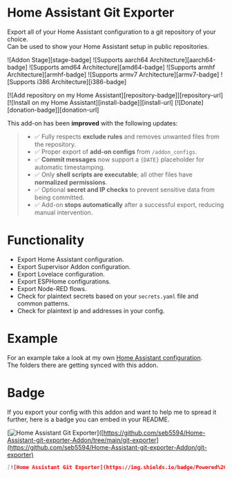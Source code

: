 # Home Assistant Git Exporter

Export all of your Home Assistant configuration to a git repository of your choice.  
Can be used to show your Home Assistant setup in public repositories.

![Addon Stage][stage-badge]
![Supports aarch64 Architecture][aarch64-badge]
![Supports amd64 Architecture][amd64-badge]
![Supports armhf Architecture][armhf-badge]
![Supports armv7 Architecture][armv7-badge]
![Supports i386 Architecture][i386-badge]

[![Add repository on my Home Assistant][repository-badge]][repository-url]
[![Install on my Home Assistant][install-badge]][install-url]
[![Donate][donation-badge]][donation-url]

This add-on has been **improved** with the following updates:

> - ✅ Fully respects **exclude rules** and removes unwanted files from the repository.  
> - ✅ Proper export of **add-on configs** from `/addon_configs`.  
> - ✅ **Commit messages** now support a `{DATE}` placeholder for automatic timestamping.  
> - ✅ Only **shell scripts are executable**; all other files have **normalized permissions**.  
> - ✅ Optional **secret and IP checks** to prevent sensitive data from being committed.  
> - ✅ Add-on **stops automatically** after a successful export, reducing manual intervention.


# Functionality

* Export Home Assistant configuration.
* Export Supervisor Addon configuration.
* Export Lovelace configuration.
* Export ESPHome configurations.
* Export Node-RED flows.
* Check for plaintext secrets based on your `secrets.yaml` file and common patterns.
* Check for plaintext ip and addresses in your config.

# Example

For an example take a look at my own [Home Assistant configuration](https://github.com/Poeschl/home-assistant-config).  
The folders there are getting synced with this addon.

# Badge

If you export your config with this addon and want to help me to spread it further, here is a badge you can embed in your README.

[![Home Assistant Git Exporter](https://img.shields.io/badge/Powered%20by-Home%20Assistant%20Git%20Exporter-%23d32f2f)]([https://github.com/seb5594/Home-Assistant-git-exporter-Addon/tree/main/git-exporter](https://github.com/seb5594/Home-Assistant-git-exporter-Addon/git-exporter)

```markdown
[![Home Assistant Git Exporter](https://img.shields.io/badge/Powered%20by-Home%20Assistant%20Git%20Exporter-%23d32f2f)](https://github.com/Poeschl/Hassio-Addons/tree/main/git-exporter)

